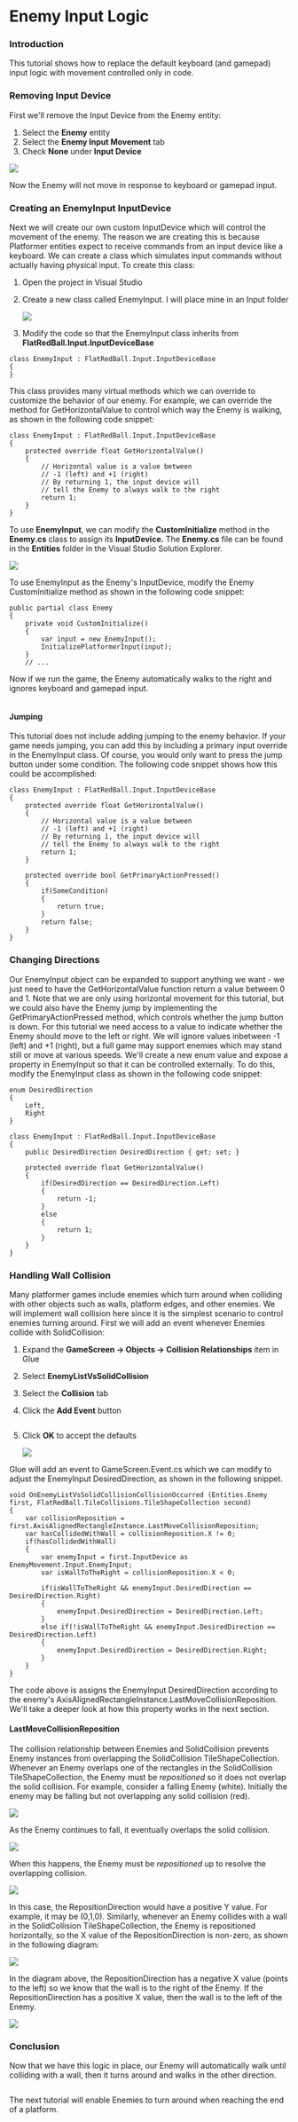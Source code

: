 # Enemy Input Logic

### Introduction

This tutorial shows how to replace the default keyboard (and gamepad) input logic with movement controlled only in code.

### Removing Input Device

First we'll remove the Input Device from the Enemy entity:

1. Select the **Enemy** entity
2. Select the **Enemy Input Movement** tab
3. Check **None** under **Input Device**

![](../../../media/2021-04-img\_607797eac1c0f.png)

Now the Enemy will not move in response to keyboard or gamepad input.

### Creating an EnemyInput InputDevice

Next we will create our own custom InputDevice which will control the movement of the enemy. The reason we are creating this is because Platformer entities expect to receive commands from an input device like a keyboard. We can create a class which simulates input commands without actually having physical input. To create this class:

1. Open the project in Visual Studio
2.  Create a new class called EnemyInput. I will place mine in an Input folder

    ![](../../../media/2021-04-img\_6077995742261.png)
3. Modify the code so that the EnemyInput class inherits from **FlatRedBall.Input.InputDeviceBase**

&#x20;

```
class EnemyInput : FlatRedBall.Input.InputDeviceBase
{
}
```

This class provides many virtual methods which we can override to customize the behavior of our enemy. For example, we can override the method for GetHorizontalValue to control which way the Enemy is walking, as shown in the following code snippet:

```
class EnemyInput : FlatRedBall.Input.InputDeviceBase
{
    protected override float GetHorizontalValue()
    {
        // Horizontal value is a value between 
        // -1 (left) and +1 (right)
        // By returning 1, the input device will
        // tell the Enemy to always walk to the right
        return 1;
    }
}
```

To use **EnemyInput**, we can modify the **CustomInitialize** method in the **Enemy.cs** class to assign its **InputDevice.** The **Enemy.cs** file can be found in the **Entities** folder in the Visual Studio Solution Explorer.

![](../../../media/2021-04-img\_60779b423c26b.png)

To use EnemyInput as the Enemy's InputDevice, modify the Enemy CustomInitialize method as shown in the following code snippet:

```
public partial class Enemy
{
    private void CustomInitialize()
    {
        var input = new EnemyInput();
        InitializePlatformerInput(input);
    }
    // ...
```

Now if we run the game, the Enemy automatically walks to the right and ignores keyboard and gamepad input.

&#x20;

<figure><img src="../../../media/2021-04-2021_April_14_194852.gif" alt=""><figcaption></figcaption></figure>

#### Jumping

This tutorial does not include adding jumping to the enemy behavior. If your game needs jumping, you can add this by including a primary input override in the EnemyInput class. Of course, you would only want to press the jump button under some condition. The following code snippet shows how this could be accomplished:

```
class EnemyInput : FlatRedBall.Input.InputDeviceBase
{
    protected override float GetHorizontalValue()
    {
        // Horizontal value is a value between 
        // -1 (left) and +1 (right)
        // By returning 1, the input device will
        // tell the Enemy to always walk to the right
        return 1;
    }
   
    protected override bool GetPrimaryActionPressed()
    {
        if(SomeCondition)
        {
            return true;
        }
        return false;
    }
}
```

### Changing Directions

Our EnemyInput object can be expanded to support anything we want - we just need to have the GetHorizontalValue function return a value between 0 and 1. Note that we are only using horizontal movement for this tutorial, but we could also have the Enemy jump by implementing the GetPrimaryActionPressed method, which controls whether the jump button is down. For this tutorial we need access to a value to indicate whether the Enemy should move to the left or right. We will ignore values inbetween -1 (left) and +1 (right), but a full game may support enemies which may stand still or move at various speeds. We'll create a new enum value and expose a property in EnemyInput so that it can be controlled externally. To do this, modify the EnemyInput class as shown in the following code snippet:

```
enum DesiredDirection
{
    Left,
    Right
}

class EnemyInput : FlatRedBall.Input.InputDeviceBase
{
    public DesiredDirection DesiredDirection { get; set; }

    protected override float GetHorizontalValue()
    {
        if(DesiredDirection == DesiredDirection.Left)
        {
            return -1;
        }
        else
        {
            return 1;
        }
    }
}
```

### Handling Wall Collision

Many platformer games include enemies which turn around when colliding with other objects such as walls, platform edges, and other enemies. We will implement wall collision here since it is the simplest scenario to control enemies turning around. First we will add an event whenever Enemies collide with SolidCollision:

1. Expand the **GameScreen -> Objects -> Collision Relationships** item in Glue
2. Select **EnemyListVsSolidCollision**
3. Select the **Collision** tab
4.  Click the **Add Event** button\
    &#x20;

    <figure><img src="../../../media/2021-04-img_6077b6189b433.png" alt=""><figcaption></figcaption></figure>
5.  Click **OK** to accept the defaults

    ![](../../../media/2021-04-img\_6077b70441b42.png)

Glue will add an event to GameScreen.Event.cs which we can modify to adjust the EnemyInput DesiredDirection, as shown in the following snippet.

```
void OnEnemyListVsSolidCollisionCollisionOccurred (Entities.Enemy first, FlatRedBall.TileCollisions.TileShapeCollection second)
{
    var collisionReposition = first.AxisAlignedRectangleInstance.LastMoveCollisionReposition;
    var hasCollidedWithWall = collisionReposition.X != 0;
    if(hasCollidedWithWall)
    {
        var enemyInput = first.InputDevice as EnemyMovement.Input.EnemyInput;
        var isWallToTheRight = collisionReposition.X < 0;

        if(isWallToTheRight && enemyInput.DesiredDirection == DesiredDirection.Right)
        {
            enemyInput.DesiredDirection = DesiredDirection.Left;
        }
        else if(!isWallToTheRight && enemyInput.DesiredDirection == DesiredDirection.Left)
        {
            enemyInput.DesiredDirection = DesiredDirection.Right;
        }
    }
}
```

The code above is assigns the EnemyInput DesiredDirection according to the enemy's AxisAlignedRectangleInstance.LastMoveCollisionReposition. We'll take a deeper look at how this property works in the next section.

#### LastMoveCollisionReposition

The collision relationship between Enemies and SolidCollision prevents Enemy instances from overlapping the SolidCollision TileShapeCollection. Whenever an Enemy overlaps one of the rectangles in the SolidCollision TileShapeCollection, the Enemy must be _repositioned_ so it does not overlap the solid collision. For example, consider a falling Enemy (white). Initially the enemy may be falling but  not overlapping any solid collision (red).

![](../../../media/2021-04-img\_60783a690fdef.png)

As the Enemy continues to fall, it eventually overlaps the solid collision.

![](../../../media/2021-04-img\_60783bce4c53b.png)

When this happens, the Enemy must be _repositioned_ up to resolve the overlapping collision.

![](../../../media/2021-04-img\_60783cc8cb303.png)

In this case, the RepositionDirection would have a positive Y value. For example, it may be (0,1,0). Similarly, whenever an Enemy collides with a wall in the SolidCollision TileShapeCollection, the Enemy is repositioned horizontally, so the X value of the RepositionDirection is non-zero, as shown in the following diagram:

![](../../../media/2021-04-img\_60783e6668121.png)

In the diagram above, the RepositionDirection has a negative X value (points to the left) so we know that the wall is to the right of the Enemy. If the RepositionDirection has a positive X value, then the wall is to the left of the Enemy.

![](../../../media/2021-04-img\_60783ebc5efb7.png)

### Conclusion

Now that we have this logic in place, our Enemy will automatically walk until colliding with a wall, then it turns around and walks in the other direction. &#x20;

<figure><img src="../../../media/2021-04-2021_April_15_075827.gif" alt=""><figcaption></figcaption></figure>

The next tutorial will enable Enemies to turn around when reaching the end of a platform.
